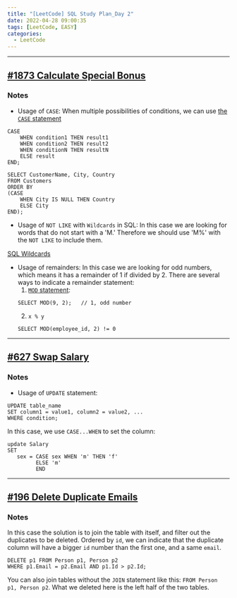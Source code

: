 ```yaml
---
title: "[LeetCode] SQL Study Plan_Day 2"
date: 2022-04-28 09:00:35
tags: [LeetCode, EASY]
categories:
  - LeetCode
---
```



---
## [#1873 Calculate Special Bonus](https://leetcode.com/problems/calculate-special-bonus/)
### **Notes**
- Usage of `CASE`:
When multiple possibilities of conditions, we can use [the `CASE` statement](https://www.w3schools.com/sql/sql_case.asp)

```
CASE
    WHEN condition1 THEN result1
    WHEN condition2 THEN result2
    WHEN conditionN THEN resultN
    ELSE result
END;
```

```
SELECT CustomerName, City, Country
FROM Customers
ORDER BY
(CASE
    WHEN City IS NULL THEN Country
    ELSE City
END);
```

- Usage of `NOT LIKE` with `Wildcards` in SQL:
In this case we are looking for words that do not start with a 'M.' Therefore we should use 'M%' with the `NOT LIKE` to include them.

[SQL Wildcards](https://www.w3schools.com/sql/sql_wildcards.asp)

- Usage of remainders:
In this case we are looking for odd numbers, which means it has a remainder of 1 if divided by 2. There are several ways to indicate a remainder statement:
  1. [`MOD` statement](https://www.w3schools.com/sql/func_mysql_mod.asp):
    ```
    SELECT MOD(9, 2);   // 1, odd number
    ```
  2. `x % y`
    ```
    SELECT MOD(employee_id, 2) != 0
    ```
<!-- more -->

---

## [#627 Swap Salary](https://leetcode.com/problems/swap-salary/)
### **Notes**
- Usage of `UPDATE` statement:

```
UPDATE table_name
SET column1 = value1, column2 = value2, ...
WHERE condition;
```

In this case, we use `CASE...WHEN` to set the column:

```
update Salary
SET
   sex = CASE sex WHEN 'm' THEN 'f'
         ELSE 'm'
         END
```
---

## [#196 Delete Duplicate Emails](https://leetcode.com/problems/delete-duplicate-emails/)
### **Notes**
In this case the solution is to join the table with itself, and filter out the duplicates to be deleted. Ordered by `id`, we can indicate that the duplicate column will have a bigger `id` number than the first one, and a same `email`.

```
DELETE p1 FROM Person p1, Person p2
WHERE p1.Email = p2.Email AND p1.Id > p2.Id;
```

You can also join tables without the `JOIN` statement like this: `FROM Person p1, Person p2`. What we deleted here is the left half of the two tables.

